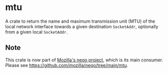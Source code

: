 # mtu

A crate to return the name and maximum transmission unit (MTU) of the local network interface
towards a given destination `SocketAddr`, optionally from a given local `SocketAddr`.

## Note

This crate is now part of [Mozilla's neqo project](https://github.com/mozilla/neqo), which is its main consumer. Please see <https://github.com/mozilla/neqo/tree/main/mtu>.
